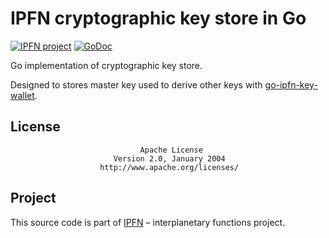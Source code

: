 # IPFN cryptographic key store in Go

[![IPFN project](https://img.shields.io/badge/project-IPFN-blue.svg?style=flat-square)](http://github.com/ipfn)
[![GoDoc](https://godoc.org/github.com/ipfn/go-ipfn-keystore?status.svg)](https://godoc.org/github.com/ipfn/go-ipfn-keystore)

Go implementation of cryptographic key store.

Designed to stores master key used to derive other keys with [go-ipfn-key-wallet](https://github.com/ipfn/go-ipfn-keywallet).

## License

                                 Apache License
                           Version 2.0, January 2004
                        http://www.apache.org/licenses/

## Project

This source code is part of [IPFN](https://github.com/ipfn) – interplanetary functions project.
